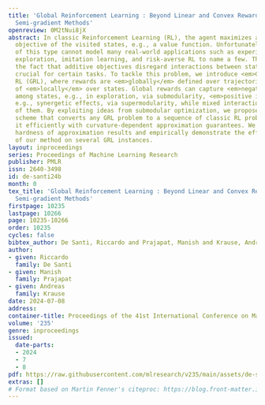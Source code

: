 ```yaml
---
title: 'Global Reinforcement Learning : Beyond Linear and Convex Rewards via Submodular
  Semi-gradient Methods'
openreview: 0M2tNui8jX
abstract: In classic Reinforcement Learning (RL), the agent maximizes an additive
  objective of the visited states, e.g., a value function. Unfortunately, objectives
  of this type cannot model many real-world applications such as experiment design,
  exploration, imitation learning, and risk-averse RL to name a few. This is due to
  the fact that additive objectives disregard interactions between states that are
  crucial for certain tasks. To tackle this problem, we introduce <em>Global</em>
  RL (GRL), where rewards are <em>globally</em> defined over trajectories instead
  of <em>locally</em> over states. Global rewards can capture <em>negative interactions</em>
  among states, e.g., in exploration, via submodularity, <em>positive interactions</em>,
  e.g., synergetic effects, via supermodularity, while mixed interactions via combinations
  of them. By exploiting ideas from submodular optimization, we propose a novel algorithmic
  scheme that converts any GRL problem to a sequence of classic RL problems and solves
  it efficiently with curvature-dependent approximation guarantees. We also provide
  hardness of approximation results and empirically demonstrate the effectiveness
  of our method on several GRL instances.
layout: inproceedings
series: Proceedings of Machine Learning Research
publisher: PMLR
issn: 2640-3498
id: de-santi24b
month: 0
tex_title: 'Global Reinforcement Learning : Beyond Linear and Convex Rewards via Submodular
  Semi-gradient Methods'
firstpage: 10235
lastpage: 10266
page: 10235-10266
order: 10235
cycles: false
bibtex_author: De Santi, Riccardo and Prajapat, Manish and Krause, Andreas
author:
- given: Riccardo
  family: De Santi
- given: Manish
  family: Prajapat
- given: Andreas
  family: Krause
date: 2024-07-08
address:
container-title: Proceedings of the 41st International Conference on Machine Learning
volume: '235'
genre: inproceedings
issued:
  date-parts:
  - 2024
  - 7
  - 8
pdf: https://raw.githubusercontent.com/mlresearch/v235/main/assets/de-santi24b/de-santi24b.pdf
extras: []
# Format based on Martin Fenner's citeproc: https://blog.front-matter.io/posts/citeproc-yaml-for-bibliographies/
---
```

